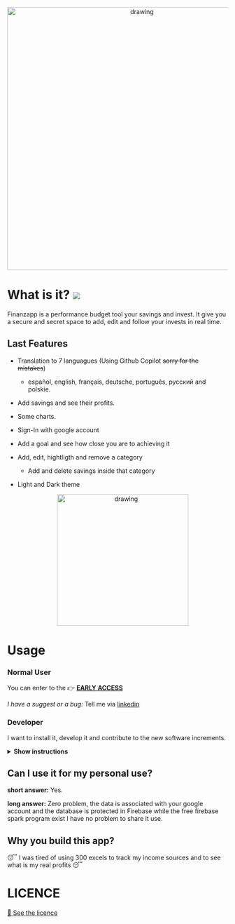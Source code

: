    <p align="center">
  <a href="http://finanzas.vercel.app/" target="_blank" >
 <img src="https://github.com/Alci6/finanzas/blob/7ace4e29bbeb450e4452f512fe1b6ba299fda9b4/readme-attached/Banner_grey.png" alt="drawing" width="600px"/>
  </a>
  </p>

# What is it? [<img src="https://img.shields.io/badge/early-access-red">](https://finanzas.vercel.app/)
Finanzapp is a performance budget tool your savings and invest. It give you a secure and secret space to add, edit and follow your invests in real time. 


## Last Features

* Translation to 7 languagues (Using Github Copilot ~~sorry for the mistakes~~)
  * español, english, français, deutsche, português, русский and polskie.
* Add savings and see their profits.
* Some charts.
* Sign-In with google account
* Add a goal and see how close you are to achieving it
* Add, edit, hightligth and remove a category
  * Add and delete savings inside that category 
* Light and Dark theme


  <p align="center">
    <img src="https://github.com/Alci6/finanzas/blob/218779b64cfd156584798b2e2e7a0cae6de38fa0/readme-attached/finanz.gif" alt="drawing" width="300px"/>
</p>

# Usage

### Normal User
You can enter to the 👉 [ **EARLY ACCESS**](https://finanzas.vercel.app/)

*I have a suggest or a bug:*
Tell me via [linkedin](https://es.linkedin.com/in/alcibiadesc) 

### Developer
I want to install it, develop it and contribute to the new software increments.

<details><summary><b>Show instructions</b></summary>
1. Clone the repo:
  

```
$ git clone https://github.com/Alci6/finanzas.git
```
  
2. Install Dependecies
```
$ cd finanzas
$ npm install
```

3. Start the localhost
```
$ npm run start
```
  
4. Start the unit test batery (optional)
```
$ npm run test:watch
```
  
</details>


## Can I use it for my personal use?

**short answer:** Yes.

**long answer:** Zero problem, the data is associated with your google account and the database is protected in Firebase while the free firebase spark program exist I have no problem to share it use.

## Why you build this app?
😴 I was tired of using 300 excels to track my income sources and to see what is my real profits 😴

# LICENCE
[📕 See the licence](https://github.com/Alci6/finanzas/blob/88631d231ac2a8f42bccfa5b254867a469afeafb/LICENSE)
 

